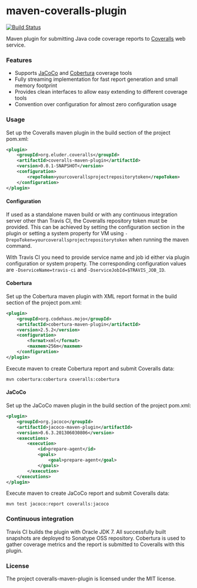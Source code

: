 maven-coveralls-plugin
======================

[![Build Status](https://travis-ci.org/trautonen/coveralls-maven-plugin.png?branch=master)](https://travis-ci.org/trautonen/coveralls-maven-plugin)

Maven plugin for submitting Java code coverage reports to [Coveralls](https://coveralls.io/) web
service.


### Features

* Supports [JaCoCo](http://www.eclemma.org/jacoco/trunk/doc/maven.html) and
  [Cobertura](http://mojo.codehaus.org/cobertura-maven-plugin/) coverage tools
* Fully streaming implementation for fast report generation and small memory footprint
* Provides clean interfaces to allow easy extending to different coverage tools
* Convention over configuration for almost zero configuration usage


### Usage

Set up the Coveralls maven plugin in the build section of the project pom.xml:

```xml
<plugin>
    <groupId>org.eluder.coveralls</groupId>
    <artifactId>coveralls-maven-plugin</artifactId>
    <version>0.0.1-SNAPSHOT</version>
    <configuration>
        <repoToken>yourcoverallsprojectrepositorytoken</repoToken>
    </configuration>
</plugin>
```

#### Configuration

If used as a standalone maven build or with any continuous integration server other than Travis
CI, the Coveralls repository token must be provided. This can be achieved by setting the
configuration section in the plugin or setting a system property for VM using
`-DrepoToken=yourcoverallsprojectrepositorytoken` when running the maven command.

With Travis CI you need to provide service name and job id either via plugin configuration or
system property. The corresponding configuration values are `-DserviceName=travis-ci` and
`-DserviceJobId=$TRAVIS_JOB_ID`.


#### Cobertura

Set up the Cobertura maven plugin with XML report format in the build section of the project
pom.xml:

```xml
<plugin>
    <groupId>org.codehaus.mojo</groupId>
    <artifactId>cobertura-maven-plugin</artifactId>
    <version>2.5.2</version>
    <configuration>
        <format>xml</format>
        <maxmem>256m</maxmem>
    </configuration>
</plugin>
```

Execute maven to create Cobertura report and submit Coveralls data:

```
mvn cobertura:cobertura coveralls:cobertura
```


#### JaCoCo

Set up the JaCoCo maven plugin in the build section of the project pom.xml:

```xml
<plugin>
    <groupId>org.jacoco</groupId>
    <artifactId>jacoco-maven-plugin</artifactId>
    <version>0.6.3.201306030806</version>
    <executions>
        <execution>
            <id>prepare-agent</id>
            <goals>
                <goal>prepare-agent</goal>
            </goals>
        </execution>
    </executions>
</plugin>
```

Execute maven to create JaCoCo report and submit Coveralls data:

```
mvn test jacoco:report coveralls:jacoco
```


### Continuous integration

Travis CI builds the plugin with Oracle JDK 7. All successfully built snapshots are deployed to
Sonatype OSS repository. Cobertura is used to gather coverage metrics and the report is submitted
to Coveralls with this plugin.


### License

The project coveralls-maven-plugin is licensed under the MIT license.
